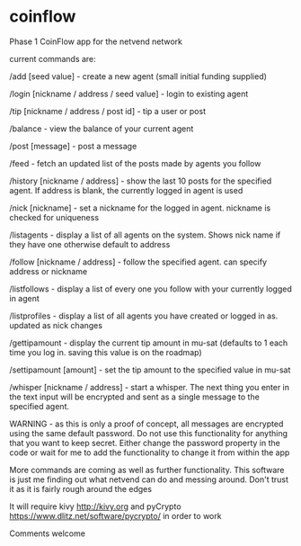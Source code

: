 coinflow
========

Phase 1 CoinFlow app for the netvend network

current commands are:

/add [seed value] - create a new agent (small initial funding supplied)

/login [nickname / address / seed value] - login to existing agent

/tip [nickname / address / post id] - tip a user or post

/balance - view the balance of your current agent

/post [message] - post a message 

/feed - fetch an updated list of the posts made by agents you follow

/history [nickname / address] - show the last 10 posts for the specified agent. If address is blank, the currently logged in agent is used

/nick [nickname] - set a nickname for the logged in agent. nickname is checked for uniqueness

/listagents - display a list of all agents on the system. Shows nick name if they have one otherwise default to address

/follow [nickname / address] - follow the specified agent. can specify address or nickname

/listfollows - display a list of every one you follow with your currently logged in agent

/listprofiles - display a list of all agents you have created or logged in as. updated as nick changes

/gettipamount - display the current tip amount in mu-sat (defaults to 1 each time you log in. saving this value is on the roadmap)

/settipamount [amount] - set the tip amount to the specified value in mu-sat

/whisper [nickname / address] - start a whisper. The next thing you enter in the text input will be encrypted and sent as a single message to the specified agent.

WARNING - as this is only a proof of concept, all messages are encrypted using the same default password.
Do not use this functionality for anything that you want to keep secret. 
Either change the password property in the code or wait for me to add the functionality to change it from within the app



More commands are coming as well as further functionality.
This software is just me finding out what netvend can do and messing around.
Don't trust it as it is fairly rough around the edges


It will require kivy <http://kivy.org> and pyCrypto <https://www.dlitz.net/software/pycrypto/> in order to work


Comments welcome
